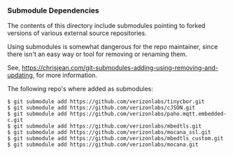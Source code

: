 ### Submodule Dependencies
The contents of this directory include submodules pointing to forked versions of various external source repositories.

Using submodules is somewhat dangerous for the repo maintainer, since there isn't an easy way or tool for removing or renaming them.

See, https://chrisjean.com/git-submodules-adding-using-removing-and-updating, for more information.

The following repo's where added as submodules:
```
$ git submodule add https://github.com/verizonlabs/tinycbor.git
$ git submodule add https://github.com/verizonlabs/cJSON.git
$ git submodule add https://github.com/verizonlabs/paho.mqtt.embedded-c.git
$ git submodule add https://github.com/verizonlabs/mbedtls.git
$ git submodule add https://github.com/verizonlabs/mocana_ssl.git
$ git submodule add https://github.com/verizonlabs/mbedtls_custom.git
$ git submodule add https://github.com/verizonlabs/mocana.git
```

